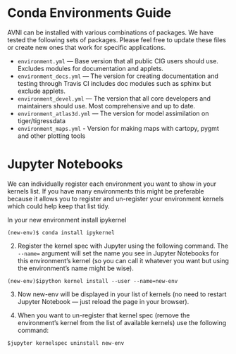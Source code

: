 Conda Environments Guide
=================

AVNI can be installed with various combinations of packages. We have tested the following
sets of packages. Please feel free to update these files or create new ones that work
for specific applications.
* `environment.yml` — Base version that all public CIG users should use. Excludes modules
for documentation and applets.
* `environment_docs.yml` — The version for creating documentation and testing through
Travis CI includes doc modules such as sphinx but exclude applets.
* `environment_devel.yml` — The version that all core developers and maintainers should use. Most comprehensive and up to date.
* `environment_atlas3d.yml` — The version for model assimilation on tiger/tigressdata
* `environment_maps.yml` - Version for making maps with cartopy, pygmt and other plotting tools

Jupyter Notebooks
================

We can individually register each environment you want to show in your kernels list. If you have many environments this might be preferable because it allows you to register and un-register your environment kernels which could help keep that list tidy.

In your new environment install ipykernel

`(new-env)$ conda install ipykernel`

2. Register the kernel spec with Jupyter using the following command. The `--name=` argument will set the name you see in Jupyter Notebooks for this environment’s kernel (so you can call it whatever you want but using the environment’s name might be wise).

`(new-env)$ipython kernel install --user --name=new-env`

3. Now new-env will be displayed in your list of kernels (no need to restart Jupyter Notebook — just reload the page in your browser).

4. When you want to un-register that kernel spec (remove the environment’s kernel from the list of available kernels) use the following command:

`$jupyter kernelspec uninstall new-env`

